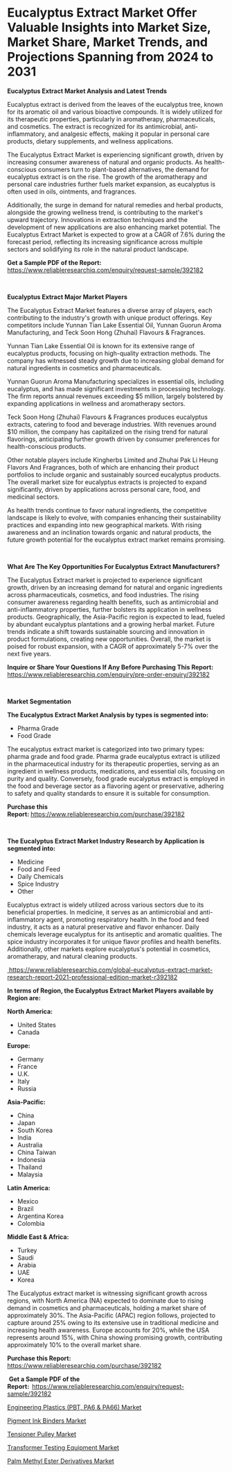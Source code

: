 <p><h1>Eucalyptus Extract Market Offer Valuable Insights into Market Size, Market Share, Market Trends, and Projections Spanning from 2024 to 2031</h1></p><p><strong>Eucalyptus Extract Market Analysis and Latest Trends</strong></p>
<p><p>Eucalyptus extract is derived from the leaves of the eucalyptus tree, known for its aromatic oil and various bioactive compounds. It is widely utilized for its therapeutic properties, particularly in aromatherapy, pharmaceuticals, and cosmetics. The extract is recognized for its antimicrobial, anti-inflammatory, and analgesic effects, making it popular in personal care products, dietary supplements, and wellness applications.</p><p>The Eucalyptus Extract Market is experiencing significant growth, driven by increasing consumer awareness of natural and organic products. As health-conscious consumers turn to plant-based alternatives, the demand for eucalyptus extract is on the rise. The growth of the aromatherapy and personal care industries further fuels market expansion, as eucalyptus is often used in oils, ointments, and fragrances.</p><p>Additionally, the surge in demand for natural remedies and herbal products, alongside the growing wellness trend, is contributing to the market's upward trajectory. Innovations in extraction techniques and the development of new applications are also enhancing market potential. The Eucalyptus Extract Market is expected to grow at a CAGR of 7.6% during the forecast period, reflecting its increasing significance across multiple sectors and solidifying its role in the natural product landscape.</p></p>
<p><strong>Get a Sample PDF of the Report:&nbsp;</strong> <a href="https://www.reliableresearchiq.com/enquiry/request-sample/392182?utm_campaign=1088&utm_medium=2&utm_source=Github&utm_content=ia&utm_term=26102024&utm_id=eucalyptus-extract">https://www.reliableresearchiq.com/enquiry/request-sample/392182</a></p>
<p>&nbsp;</p>
<p><strong>Eucalyptus Extract Major Market Players</strong></p>
<p><p>The Eucalyptus Extract Market features a diverse array of players, each contributing to the industry's growth with unique product offerings. Key competitors include Yunnan Tian Lake Essential Oil, Yunnan Guorun Aroma Manufacturing, and Teck Soon Hong (Zhuhai) Flavours & Fragrances. </p><p>Yunnan Tian Lake Essential Oil is known for its extensive range of eucalyptus products, focusing on high-quality extraction methods. The company has witnessed steady growth due to increasing global demand for natural ingredients in cosmetics and pharmaceuticals. </p><p>Yunnan Guorun Aroma Manufacturing specializes in essential oils, including eucalyptus, and has made significant investments in processing technology. The firm reports annual revenues exceeding $5 million, largely bolstered by expanding applications in wellness and aromatherapy sectors.</p><p>Teck Soon Hong (Zhuhai) Flavours & Fragrances produces eucalyptus extracts, catering to food and beverage industries. With revenues around $10 million, the company has capitalized on the rising trend for natural flavorings, anticipating further growth driven by consumer preferences for health-conscious products.</p><p>Other notable players include Kingherbs Limited and Zhuhai Pak Li Heung Flavors And Fragrances, both of which are enhancing their product portfolios to include organic and sustainably sourced eucalyptus products. The overall market size for eucalyptus extracts is projected to expand significantly, driven by applications across personal care, food, and medicinal sectors.</p><p>As health trends continue to favor natural ingredients, the competitive landscape is likely to evolve, with companies enhancing their sustainability practices and expanding into new geographical markets. With rising awareness and an inclination towards organic and natural products, the future growth potential for the eucalyptus extract market remains promising.</p></p>
<p>&nbsp;</p>
<p><strong>What Are The Key Opportunities For Eucalyptus Extract Manufacturers?</strong></p>
<p><p>The Eucalyptus Extract market is projected to experience significant growth, driven by an increasing demand for natural and organic ingredients across pharmaceuticals, cosmetics, and food industries. The rising consumer awareness regarding health benefits, such as antimicrobial and anti-inflammatory properties, further bolsters its application in wellness products. Geographically, the Asia-Pacific region is expected to lead, fueled by abundant eucalyptus plantations and a growing herbal market. Future trends indicate a shift towards sustainable sourcing and innovation in product formulations, creating new opportunities. Overall, the market is poised for robust expansion, with a CAGR of approximately 5-7% over the next five years.</p></p>
<p><strong>Inquire or Share Your Questions If Any Before Purchasing This Report:</strong> <a href="https://www.reliableresearchiq.com/enquiry/pre-order-enquiry/392182?utm_campaign=1088&utm_medium=2&utm_source=Github&utm_content=ia&utm_term=26102024&utm_id=eucalyptus-extract">https://www.reliableresearchiq.com/enquiry/pre-order-enquiry/392182</a></p>
<p>&nbsp;</p>
<p><strong>Market Segmentation</strong></p>
<p><strong>The Eucalyptus Extract Market Analysis by types is segmented into:</strong></p>
<p><ul><li>Pharma Grade</li><li>Food Grade</li></ul></p>
<p><p>The eucalyptus extract market is categorized into two primary types: pharma grade and food grade. Pharma grade eucalyptus extract is utilized in the pharmaceutical industry for its therapeutic properties, serving as an ingredient in wellness products, medications, and essential oils, focusing on purity and quality. Conversely, food grade eucalyptus extract is employed in the food and beverage sector as a flavoring agent or preservative, adhering to safety and quality standards to ensure it is suitable for consumption.</p></p>
<p><strong>Purchase this Report:&nbsp;</strong><a href="https://www.reliableresearchiq.com/purchase/392182?utm_campaign=1088&utm_medium=2&utm_source=Github&utm_content=ia&utm_term=26102024&utm_id=eucalyptus-extract">https://www.reliableresearchiq.com/purchase/392182</a></p>
<p>&nbsp;</p>
<p><strong>The Eucalyptus Extract Market Industry Research by Application is segmented into:</strong></p>
<p><ul><li>Medicine</li><li>Food and Feed</li><li>Daily Chemicals</li><li>Spice Industry</li><li>Other</li></ul></p>
<p><p>Eucalyptus extract is widely utilized across various sectors due to its beneficial properties. In medicine, it serves as an antimicrobial and anti-inflammatory agent, promoting respiratory health. In the food and feed industry, it acts as a natural preservative and flavor enhancer. Daily chemicals leverage eucalyptus for its antiseptic and aromatic qualities. The spice industry incorporates it for unique flavor profiles and health benefits. Additionally, other markets explore eucalyptus's potential in cosmetics, aromatherapy, and natural cleaning products.</p></p>
<p><a href="https://www.reliableresearchiq.com/global-eucalyptus-extract-market-research-report-2021-professional-edition-market-r392182?utm_campaign=1088&utm_medium=2&utm_source=Github&utm_content=ia&utm_term=26102024&utm_id=eucalyptus-extract">&nbsp;https://www.reliableresearchiq.com/global-eucalyptus-extract-market-research-report-2021-professional-edition-market-r392182</a></p>
<p><strong>In terms of Region, the Eucalyptus Extract Market Players available by Region are:</strong></p>
<p>
    <p> <strong> North America: </strong>
        <ul>
            <li>United States</li>
            <li>Canada</li>
        </ul>
        </p> 
    <p> <strong> Europe: </strong>
        <ul>
            <li>Germany</li>
            <li>France</li>
            <li>U.K.</li>
            <li>Italy</li>
            <li>Russia</li>
        </ul>
        </p> 
    <p> <strong> Asia-Pacific: </strong>
        <ul>
            <li>China</li>
            <li>Japan</li>
            <li>South Korea</li>
            <li>India</li>
            <li>Australia</li>
            <li>China Taiwan</li>
            <li>Indonesia</li>
            <li>Thailand</li>
            <li>Malaysia</li>
        </ul>
        </p> 
    <p> <strong> Latin America: </strong>
        <ul>
            <li>Mexico</li>
            <li>Brazil</li>
            <li>Argentina Korea</li>
            <li>Colombia</li>
        </ul>
        </p> 
    <p> <strong> Middle East & Africa: </strong>
        <ul>
            <li>Turkey</li>
            <li>Saudi</li>
            <li>Arabia</li>
            <li>UAE</li>
            <li>Korea</li>
        </ul>
    </p>
    </p>
<p><p>The Eucalyptus extract market is witnessing significant growth across regions, with North America (NA) expected to dominate due to rising demand in cosmetics and pharmaceuticals, holding a market share of approximately 30%. The Asia-Pacific (APAC) region follows, projected to capture around 25% owing to its extensive use in traditional medicine and increasing health awareness. Europe accounts for 20%, while the USA represents around 15%, with China showing promising growth, contributing approximately 10% to the overall market share.</p></p>
<p><strong>Purchase this Report: </strong><a href="https://www.reliableresearchiq.com/purchase/392182?utm_campaign=1088&utm_medium=2&utm_source=Github&utm_content=ia&utm_term=26102024&utm_id=eucalyptus-extract">https://www.reliableresearchiq.com/purchase/392182</a></p>
<p>&nbsp;<strong>Get a Sample PDF of the Report:&nbsp;&nbsp;</strong><a href="https://www.reliableresearchiq.com/enquiry/request-sample/392182?utm_campaign=1088&utm_medium=2&utm_source=Github&utm_content=ia&utm_term=26102024&utm_id=eucalyptus-extract">https://www.reliableresearchiq.com/enquiry/request-sample/392182</a></p>
<p><strong></strong></p>
<p><p><a href="https://github.com/wanvigsqmunsenr/Market-Research-Report-List-1/blob/main/engineering-plastics-pbt-pa6-pa66-market.md?utm_campaign=1088&utm_medium=2&utm_source=Github&utm_content=ia&utm_term=26102024&utm_id=eucalyptus-extract">Engineering Plastics (PBT, PA6 & PA66) Market</a></p><p><a href="https://www.linkedin.com/pulse/investment-opportunities-pigment-ink-binders-sector-risk-analysis-buduf?utm_campaign=1088&utm_medium=2&utm_source=Github&utm_content=ia&utm_term=26102024&utm_id=eucalyptus-extract">Pigment Ink Binders Market</a></p><p><a href="https://issuu.com/reportprime-2/docs/tensioner-pulley-market-size-2030.p_6063a80dae0421?utm_campaign=1088&utm_medium=2&utm_source=Github&utm_content=ia&utm_term=26102024&utm_id=eucalyptus-extract">Tensioner Pulley Market</a></p><p><a href="https://issuu.com/reportprime-2/docs/transformer-testing-equipment-marke_d2aac64b71ec85?utm_campaign=1088&utm_medium=2&utm_source=Github&utm_content=ia&utm_term=26102024&utm_id=eucalyptus-extract">Transformer Testing Equipment Market</a></p><p><a href="https://www.linkedin.com/pulse/palm-methyl-ester-derivatives-market-indicators-size-regional-w3nwf?utm_campaign=1088&utm_medium=2&utm_source=Github&utm_content=ia&utm_term=26102024&utm_id=eucalyptus-extract">Palm Methyl Ester Derivatives Market</a></p></p>